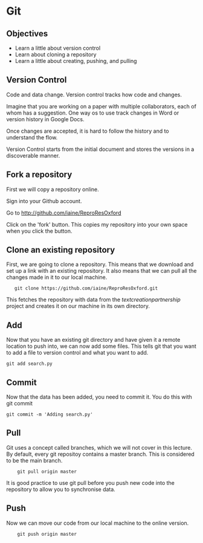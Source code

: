 Git
===

## Objectives

*  Learn a little about version control
*  Learn about cloning a repository
*  Learn a little about creating, pushing, and pulling

## Version Control

Code and data change. Version control tracks how code and changes. 

Imagine that you are working on a paper with multiple collaborators, each of whom has a suggestion. One way os to use track changes in Word or version history in Google Docs.

Once changes are accepted, it is hard to follow the history and to understand the flow. 

Version Control starts from the initial document and stores the versions in a discoverable manner.  

## Fork a repository

First we will copy a repository online. 

Sign into your Github account. 

Go to http://github.com/iaine/ReproResOxford

Click on the 'fork' button. This copies my repository into your own space when you click the button. 

## Clone an existing repository

First, we are going to clone a repository. This means that we download and set up a link with an existing repository. It also means that we can pull all the changes made in it to our local machine. 

```
   git clone https://github.com/iaine/ReproResOxford.git
```

This fetches the repository with data from the *textcreationpartnership* project and creates it on our machine in its own directory. 

## Add

Now that you have an existing git directory and have given it a remote location to push into, we can now add some files. This tells git that you want to add a file to version control and what you want to add. 

```
git add search.py
```

## Commit
Now that the data has been added, you need to commit it. You do this with git commit

```
git commit -m 'Adding search.py'
```

## Pull

Git uses a concept called branches, which we will not cover in this lecture. By default, every git repositoy contains a master branch. This is considered to be the main branch. 

```
    git pull origin master
```
It is good practice to use git pull before you push new code into the repository to allow you to synchronise data. 

## Push
Now we can move our code from our local machine to the online version. 
```
    git push origin master
```
